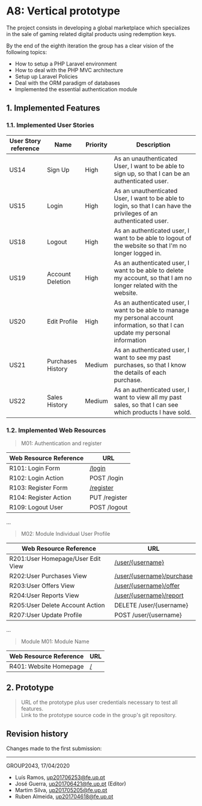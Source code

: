 # A8: Vertical prototype

The project consists in developing a global marketplace which specializes in the sale of gaming related digital products using redemption keys.

By the end of the eighth iteration the group has a clear vision of the following topics:
* How to setup a PHP Laravel environment
* How to deal with the PHP MVC architecture
* Setup up Laravel Policies
* Deal with the ORM paradigm of databases
* Implemented the essential authentication module  

## 1. Implemented Features

### 1.1. Implemented User Stories

| User Story reference | Name                   | Priority                   | Description                   |
| -------------------- | ---------------------- | -------------------------- | ----------------------------- |
| US14                 | Sign Up | High | As an unauthenticated User, I want to be able to sign up, so that I can be an authenticated user. |
| US15                 | Login | High| As an unauthenticated User, I want to be able to login, so that I can have the privileges of an authenticated user. |
| US18                 | Logout | High | As an authenticated user, I want to be able to logout of the website so that I'm no longer logged in. |
| US19                | Account Deletion | High| As an authenticated user, I want to be able to delete my account, so that I am no longer related with the website. |
| US20                 | Edit Profile | High | As an authenticated user, I want to be able to manage my personal account information, so that I can update my personal information |
| US21                 | Purchases History | Medium | As an authenticated user, I want to see my past purchases, so that I know the details of each purchase. |
| US22                 | Sales History | Medium | As an authenticated user, I want to view all my past sales, so that I can see which products I have sold. |

### 1.2. Implemented Web Resources
  
> M01: Authentication and register  

| Web Resource Reference | URL                            |
| ---------------------- | ------------------------------ |
| R101: Login Form | [/login]() |
| R102: Login Action |POST /login  |
| R103: Register Form|  [/register]()|
| R104: Register Action |PUT /register |
| R109: Logout User | POST /logout|

...

> M02: Module Individual User Profile  

| Web Resource Reference | URL                            |
| ---------------------- | ------------------------------ |
| R201:User Homepage/User Edit View | [/user/{username}]() |
| R202:User Purchases View | [/user/{username}/purchase]() |
| R203:User Offers View | [/user/{username}/offer]() |
| R204:User Reports View |[/user/{username}/report]()  |
| R205:User Delete Account Action | DELETE /user/{username} |
| R207:User Update Profile |POST /user/{username} |

...

> Module M01: Module Name  

| Web Resource Reference | URL                            |
| ---------------------- | ------------------------------ |
| R401: Website Homepage | [/]() |


## 2. Prototype

> URL of the prototype plus user credentials necessary to test all features.  
> Link to the prototype source code in the group's git repository.  

## Revision history

Changes made to the first submission:

***
GROUP2043, 17/04/2020

* Luís Ramos, up201706253@fe.up.pt
* José Guerra, up201706421@fe.up.pt (Editor)
* Martim Silva, up201705205@fe.up.pt 
* Ruben Almeida, up201704618@fe.up.pt